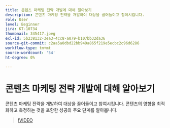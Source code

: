 ```yaml
---
title: 콘텐츠 마케팅 전략 개발에 대해 알아보기
description: 콘텐츠 마케팅 전략을 개발하여 대상을 끌어들이고 참여시킵니다.
role: User
level: Beginner
jira: KT-10734
thumbnail: 345417.jpeg
exl-id: 5b238132-3ea3-4cc8-a079-b107bb32da36
source-git-commit: c2aa5a0dbd22bb949a865f219e5ecbc2c96d6286
workflow-type: tm+mt
source-wordcount: '54'
ht-degree: 0%

---
```


# 콘텐츠 마케팅 전략 개발에 대해 알아보기

콘텐츠 마케팅 전략을 개발하여 대상을 끌어들이고 참여시킵니다. 콘텐츠의 영향을 최적화하고 측정하는 것을 포함한 성공의 주요 단계를 알아봅니다.

>[!VIDEO](https://video.tv.adobe.com/v/345417/?quality=12&learn=on)
